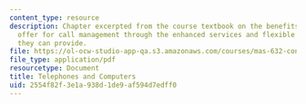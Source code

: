 ```yaml
---
content_type: resource
description: Chapter excerpted from the course textbook on the benefits computers
  offer for call management through the enhanced services and flexible call routing
  they can provide.
file: https://ol-ocw-studio-app-qa.s3.amazonaws.com/courses/mas-632-conversational-computer-systems-fall-2008/2554f82f3e1a938d1de9af594d7edff0_schmandt_ch11.pdf
file_type: application/pdf
resourcetype: Document
title: Telephones and Computers
uid: 2554f82f-3e1a-938d-1de9-af594d7edff0
---
```

